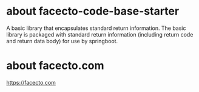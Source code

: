 # about facecto-code-base-starter
A basic library that encapsulates standard return information. The basic library is packaged with standard return information (including return code and return data body) for use by springboot.

# about facecto.com
https://facecto.com
